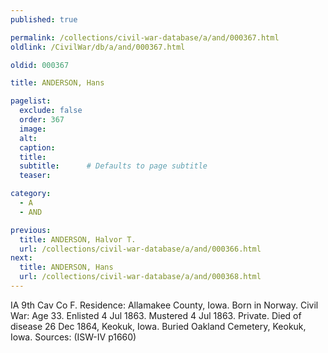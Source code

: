 ```yaml
---
published: true

permalink: /collections/civil-war-database/a/and/000367.html
oldlink: /CivilWar/db/a/and/000367.html

oldid: 000367

title: ANDERSON, Hans

pagelist:
  exclude: false
  order: 367
  image: 
  alt:
  caption:
  title:
  subtitle:      # Defaults to page subtitle
  teaser:

category: 
  - A 
  - AND

previous:
  title: ANDERSON, Halvor T.
  url: /collections/civil-war-database/a/and/000366.html  
next:
  title: ANDERSON, Hans
  url: /collections/civil-war-database/a/and/000368.html   
---
```

IA 9th Cav Co F. Residence: Allamakee County, Iowa. Born in Norway. Civil War: Age 33. Enlisted 4 Jul 1863. Mustered 4 Jul 1863. Private. Died of disease 26 Dec 1864, Keokuk, Iowa. Buried Oakland Cemetery, Keokuk, Iowa. Sources: (ISW-IV p1660)